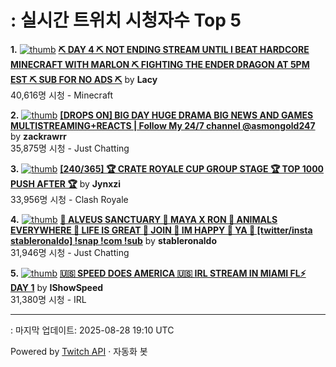 # : 실시간 트위치 시청자수 Top 5

**1.** [![thumb](https://static-cdn.jtvnw.net/previews-ttv/live_user_lacy-320x180.jpg)](https://twitch.tv/Lacy)
**[⛏️ DAY 4 ⛏️ NOT ENDING STREAM UNTIL I BEAT HARDCORE MINECRAFT WITH MARLON ⛏️ FIGHTING THE ENDER DRAGON AT 5PM EST ⛏️ SUB FOR NO ADS ⛏️](https://twitch.tv/Lacy)** by **Lacy**<br>40,616명 시청  - Minecraft

**2.** [![thumb](https://static-cdn.jtvnw.net/previews-ttv/live_user_zackrawrr-320x180.jpg)](https://twitch.tv/zackrawrr)
**[[DROPS ON] BIG DAY HUGE DRAMA BIG NEWS AND GAMES MULTISTREAMING+REACTS | Follow My 24/7 channel @asmongold247](https://twitch.tv/zackrawrr)** by **zackrawrr**<br>35,875명 시청  - Just Chatting

**3.** [![thumb](https://static-cdn.jtvnw.net/previews-ttv/live_user_jynxzi-320x180.jpg)](https://twitch.tv/Jynxzi)
**[[240/365] 🏆 CRATE ROYALE CUP GROUP STAGE 🏆 TOP 1000 PUSH AFTER 🏆](https://twitch.tv/Jynxzi)** by **Jynxzi**<br>33,956명 시청  - Clash Royale

**4.** [![thumb](https://static-cdn.jtvnw.net/previews-ttv/live_user_stableronaldo-320x180.jpg)](https://twitch.tv/stableronaldo)
**[🐸 ALVEUS SANCTUARY 🐸 MAYA X RON 🐸 ANIMALS EVERYWHERE 🐸 LIFE IS GREAT 🐸 JOIN 🐸 IM HAPPY 🐸 YA 🐸 [twitter/insta stableronaldo] !snap !com !sub](https://twitch.tv/stableronaldo)** by **stableronaldo**<br>31,946명 시청  - Just Chatting

**5.** [![thumb](https://static-cdn.jtvnw.net/previews-ttv/live_user_ishowspeed-320x180.jpg)](https://twitch.tv/IShowSpeed)
**[🇺🇸 SPEED DOES AMERICA 🇺🇸 IRL STREAM IN MIAMI FL⚡ DAY 1](https://twitch.tv/IShowSpeed)** by **IShowSpeed**<br>31,380명 시청  - IRL


---
: 마지막 업데이트: 2025-08-28 19:10 UTC

Powered by [Twitch API](https://dev.twitch.tv/docs/api/reference) · 자동화 봇